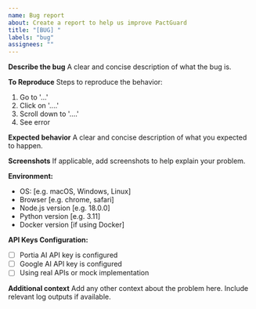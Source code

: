 ```yaml
---
name: Bug report
about: Create a report to help us improve PactGuard
title: "[BUG] "
labels: "bug"
assignees: ""
---
```


**Describe the bug**
A clear and concise description of what the bug is.

**To Reproduce**
Steps to reproduce the behavior:

1. Go to '...'
2. Click on '....'
3. Scroll down to '....'
4. See error

**Expected behavior**
A clear and concise description of what you expected to happen.

**Screenshots**
If applicable, add screenshots to help explain your problem.

**Environment:**

- OS: [e.g. macOS, Windows, Linux]
- Browser [e.g. chrome, safari]
- Node.js version [e.g. 18.0.0]
- Python version [e.g. 3.11]
- Docker version [if using Docker]

**API Keys Configuration:**

- [ ] Portia AI API key is configured
- [ ] Google AI API key is configured
- [ ] Using real APIs or mock implementation

**Additional context**
Add any other context about the problem here. Include relevant log outputs if available.
